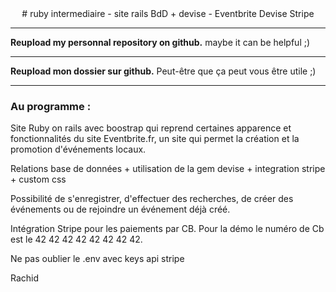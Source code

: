 <center>
# ruby intermediaire - site rails BdD + devise - Eventbrite Devise Stripe
</center>

* * *

**Reupload my personnal repository on github.**
maybe it can be helpful ;)

* * *

**Reupload mon dossier sur github.**
Peut-être que ça peut vous être utile ;)

* * *

### Au programme :

Site Ruby on rails avec boostrap qui reprend certaines apparence et fonctionnalités du site Eventbrite.fr, un site qui permet la création et la promotion d'événements locaux.

Relations base de données + utilisation de la gem devise + integration stripe + custom css

Possibilité de s'enregistrer, d'effectuer des recherches, de créer des événements ou de rejoindre un événement déjà créé.

Intégration Stripe pour les paiements par CB. Pour la démo le numéro de Cb est le 42 42 42 42 42 42 42 42.

Ne pas oublier le .env avec keys api stripe

Rachid

